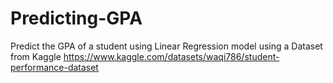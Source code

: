 # Predicting-GPA
Predict the GPA of a student using Linear Regression model using a Dataset from Kaggle https://www.kaggle.com/datasets/waqi786/student-performance-dataset
